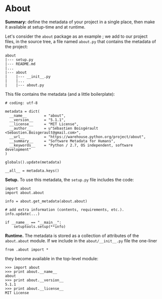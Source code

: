 
About
================================================================================

**Summary:** define the metadata of your project in a single place, 
then make it available at setup-time and at runtime.

Let's consider the `about` package as an example ; we add to our project
files, in the source tree, a file named `about.py` that contains the metadata 
of the project:


    about
    |--- setup.py
    |--- README.md
    |...
    |--- about
    |    |--- __init__.py
    |    |...
    |    |--- about.py

This file contains the metadata (and a little boilerplate):

    # coding: utf-8

    metadata = dict(
      __name__        = "about",
      __version__     = "5.1.1",
      __license__     = "MIT License",  
      __author__      = u"Sébastien Boisgérault <Sebastien.Boisgerault@gmail.com>",
      __url__         = "https://warehouse.python.org/project/about",
      __summary__     = "Software Metadata for Humans",
      __keywords__    = "Python / 2.7, OS independent, software development"
    )

    globals().update(metadata)

    __all__ = metadata.keys()

**Setup.** To use this metadata, the `setup.py` file includes the code:

    import about
    import about.about

    info = about.get_metadata(about.about)

    # add extra information (contents, requirements, etc.).
    info.update(...)

    if __name__ == "__main__":
        setuptools.setup(**info)

**Runtime.** The metadata is stored as a collection of attributes of the 
`about.about` module. If we include in the `about/__init__.py` file the 
one-liner
    
    from .about import *

they become available in the top-level module:

    >>> import about
    >>> print about.__name__
    about
    >>> print about.__version__
    5.1.1
    >>> print about.__license__
    MIT License


